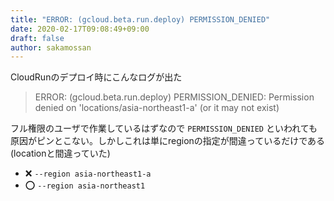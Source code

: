 ```yaml
---
title: "ERROR: (gcloud.beta.run.deploy) PERMISSION_DENIED"
date: 2020-02-17T09:08:49+09:00
draft: false
author: sakamossan
---
```


CloudRunのデプロイ時にこんなログが出た

> ERROR: (gcloud.beta.run.deploy) PERMISSION_DENIED: Permission denied on 'locations/asia-northeast1-a' (or it may not exist)

フル権限のユーザで作業しているはずなので `PERMISSION_DENIED` といわれても原因がピンとこない。しかしこれは単にregionの指定が間違っているだけである(locationと間違っていた)

- ❌ `--region asia-northeast1-a`
- ⭕️ `--region asia-northeast1`
